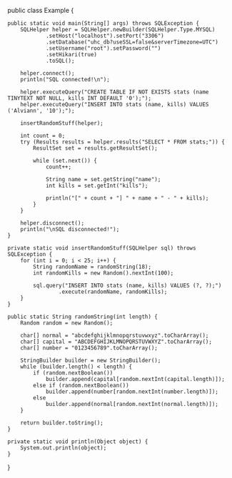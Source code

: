 public class Example {

    public static void main(String[] args) throws SQLException {
        SQLHelper helper = SQLHelper.newBuilder(SQLHelper.Type.MYSQL)
                .setHost("localhost").setPort("3306")
                .setDatabase("uhc_db?useSSL=false&serverTimezone=UTC")
                .setUsername("root").setPassword("")
                .setHikari(true)
                .toSQL();

        helper.connect();
        println("SQL connected!\n");

        helper.executeQuery("CREATE TABLE IF NOT EXISTS stats (name TINYTEXT NOT NULL, kills INT DEFAULT '0');");
        helper.executeQuery("INSERT INTO stats (name, kills) VALUES ('Alviann', '10');");

        insertRandomStuff(helper);

        int count = 0;
        try (Results results = helper.results("SELECT * FROM stats;")) {
            ResultSet set = results.getResultSet();

            while (set.next()) {
                count++;

                String name = set.getString("name");
                int kills = set.getInt("kills");

                println("[" + count + "] " + name + " - " + kills);
            }
        }

        helper.disconnect();
        println("\nSQL disconnected!");
    }

    private static void insertRandomStuff(SQLHelper sql) throws SQLException {
        for (int i = 0; i < 25; i++) {
            String randomName = randomString(18);
            int randomKills = new Random().nextInt(100);

            sql.query("INSERT INTO stats (name, kills) VALUES (?, ?);")
                    .execute(randomName, randomKills);
        }
    }

    public static String randomString(int length) {
        Random random = new Random();

        char[] normal = "abcdefghijklmnopqrstuvwxyz".toCharArray();
        char[] capital = "ABCDEFGHIJKLMNOPQRSTUVWXYZ".toCharArray();
        char[] number = "0123456789".toCharArray();

        StringBuilder builder = new StringBuilder();
        while (builder.length() < length) {
            if (random.nextBoolean())
                builder.append(capital[random.nextInt(capital.length)]);
            else if (random.nextBoolean())
                builder.append(number[random.nextInt(number.length)]);
            else
                builder.append(normal[random.nextInt(normal.length)]);
        }

        return builder.toString();
    }

    private static void println(Object object) {
        System.out.println(object);
    }

}